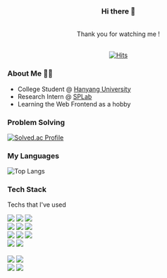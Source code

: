 <div align="center">

### Hi there 👋

<br />
Thank you for watching me !
<br />
<br />

[![Hits](https://hits.seeyoufarm.com/api/count/incr/badge.svg?url=https%3A%2F%2Fgithub.com%2Fwnsah814&count_bg=%2379C83D&title_bg=%23555555&icon=&icon_color=%23E7E7E7&title=hits&edge_flat=false)](https://hits.seeyoufarm.com)

<!--
![Anurag's GitHub stats](https://github-readme-stats.vercel.app/api?username=wnsah814&show_icons=true&theme=radical)
-->

</div>

<div>

### About Me 👨‍💻

-   College Student @ [Hanyang University](http://cs.hanyang.ac.kr/)
-   Research Intern @ [SPLab](http://splab.hanyang.ac.kr/)
-   Learning the Web Frontend as a hobby

### Problem Solving 

[![Solved.ac Profile](http://mazassumnida.wtf/api/generate_badge?boj=wnsah814)](https://solved.ac/wnsah814)

### My Languages

![Top Langs](https://github-readme-stats.vercel.app/api/top-langs/?username=wnsah814&layout=compact&theme=dark)

<div>
<!--
<div align="center">
-->
<div>
    
### Tech Stack

Techs that I've used

<!-- 
https://simpleicons.org/
<img src="https://img.shields.io/badge/쓰고자하는_텍스트-컬러코드?style=flat-square&logo=simpleicons에서_아이콘이름&logoColor=white"/></a>&nbsp
-->

<p>
    <!-- <img src="https://img.shields.io/badge/java-007396?style=for-the-badge&logo=java&logoColor=white"> -->
    <img src="https://img.shields.io/badge/c-A8B9CC?style=for-the-badge&logo=c&logoColor=white">
    <img src="https://img.shields.io/badge/c++-00599C?style=for-the-badge&logo=c%2B%2B&logoColor=white">
    <img src="https://img.shields.io/badge/python-3776AB?style=for-the-badge&logo=python&logoColor=white"> 
    <br />
    <img src="https://img.shields.io/badge/html5-E34F26?style=for-the-badge&logo=html5&logoColor=white"> 
    <img src="https://img.shields.io/badge/css-1572B6?style=for-the-badge&logo=css3&logoColor=white"> 
    <img src="https://img.shields.io/badge/javascript-F7DF1E?style=for-the-badge&logo=javascript&logoColor=black"> 
    <!-- <img src="https://img.shields.io/badge/jquery-0769AD?style=for-the-badge&logo=jquery&logoColor=white"> -->
    <br>
    <img src="https://img.shields.io/badge/node.js-339933?style=for-the-badge&logo=Node.js&logoColor=white">
    <img src="https://img.shields.io/badge/react-61DAFB?style=for-the-badge&logo=react&logoColor=black"> 
    <img src="https://img.shields.io/badge/next.js-000000?style=for-the-badge&logo=Next.js&logoColor=white">
    <!--
    <img src="https://img.shields.io/badge/redux-764ABC?style=for-the-badge&logo=redux&logoColor=white">
    -->
    <br>
    <!--
    <img src="https://img.shields.io/badge/mysql-4479A1?style=for-the-badge&logo=mysql&logoColor=white"> 
    <img src="https://img.shields.io/badge/mariaDB-003545?style=for-the-badge&logo=mariaDB&logoColor=white"> 
    <img src="https://img.shields.io/badge/mongoDB-47A248?style=for-the-badge&logo=MongoDB&logoColor=white"> -->
    <img src="https://img.shields.io/badge/firebase-FFCA28?style=for-the-badge&logo=firebase&logoColor=white">
    <img src="https://img.shields.io/badge/fontawesome-339AF0?style=for-the-badge&logo=fontawesome&logoColor=white">
    <br>
    <!--
    <img src="https://img.shields.io/badge/express-000000?style=for-the-badge&logo=express&logoColor=white">
    <img src="https://img.shields.io/badge/flutter-02569B?style=for-the-badge&logo=flutter&logoColor=white">
    <img src="https://img.shields.io/badge/bootstrap-7952B3?style=for-the-badge&logo=bootstrap&logoColor=white">
    -->
    <br>
    <img src="https://img.shields.io/badge/Windows-0078D6?style=for-the-badge&logo=Windows&logoColor=white"/></a>
    <img src="https://img.shields.io/badge/linux-FCC624?style=for-the-badge&logo=linux&logoColor=black"> 
    <!-- <img src="https://img.shields.io/badge/amazonaws-232F3E?style=for-the-badge&logo=amazonaws&logoColor=white">  -->
    <br>
    <img src="https://img.shields.io/badge/github-181717?style=for-the-badge&logo=github&logoColor=white">
    <img src="https://img.shields.io/badge/git-F05032?style=for-the-badge&logo=git&logoColor=white">
    <br>
</p>

</div>
